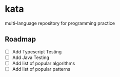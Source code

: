 # kata
multi-language repository for programming practice

## Roadmap
- [ ] Add Typescript Testing
- [ ] Add Java Testing
- [ ] Add list of popular algorithms
- [ ] Add list of popular patterns